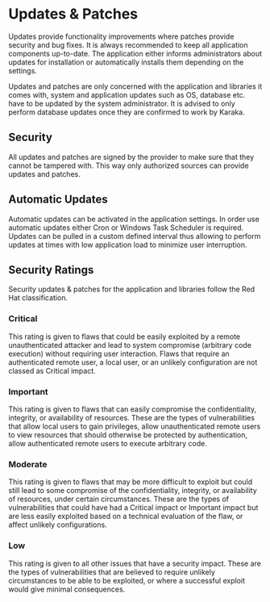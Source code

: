 # Updates & Patches

Updates provide functionality improvements where patches provide security and bug fixes. It is always recommended to keep all application components up-to-date. The application either informs administrators about updates for installation or automatically installs them depending on the settings.

Updates and patches are only concerned with the application and libraries it comes with, system and application updates such as OS, database etc. have to be updated by the system administrator. It is advised to only perform database updates once they are confirmed to work by Karaka.

## Security

All updates and patches are signed by the provider to make sure that they cannot be tampered with. This way only authorized sources can provide updates and patches.

## Automatic Updates

Automatic updates can be activated in the application settings. In order use automatic updates either Cron or Windows Task Scheduler is required. Updates can be pulled in a custom defined interval thus allowing to perform updates at times with low application load to minimize user interruption.

## Security Ratings

Security updates & patches for the application and libraries follow the Red Hat classification.

### Critical

This rating is given to flaws that could be easily exploited by a remote unauthenticated attacker and lead to system compromise (arbitrary code execution) without requiring user interaction. Flaws that require an authenticated remote user, a local user, or an unlikely configuration are not classed as Critical impact.

### Important

This rating is given to flaws that can easily compromise the confidentiality, integrity, or availability of resources. These are the types of vulnerabilities that allow local users to gain privileges, allow unauthenticated remote users to view resources that should otherwise be protected by authentication, allow authenticated remote users to execute arbitrary code.

### Moderate

This rating is given to flaws that may be more difficult to exploit but could still lead to some compromise of the confidentiality, integrity, or availability of resources, under certain circumstances. These are the types of vulnerabilities that could have had a Critical impact or Important impact but are less easily exploited based on a technical evaluation of the flaw, or affect unlikely configurations.

### Low

This rating is given to all other issues that have a security impact. These are the types of vulnerabilities that are believed to require unlikely circumstances to be able to be exploited, or where a successful exploit would give minimal consequences.
